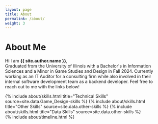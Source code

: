 ```yaml
---
layout: page
title: About
permalink: /about/
weight: 3
---
```


# **About Me**

Hi I am **{{ site.author.name }}**,<br>
Graduated from the University of Illinois with a Bachelor's in Information Sciences and a Minor in Game Studies and Design in Fall 2024. Currently working as an IT Auditor for a consulting firm while also involved in their internal software development team as a backend developer. Feel free to reach out to me with the links below!

<div class="row">
{% include about/skills.html title="Technical Skills" source=site.data.Game_Design-skills %}
{% include about/skills.html title="Other Skills" source=site.data.other-skills %}
{% include about/skills.html title="Data Skills" source=site.data.other-skills %}
</div>

<div class="row">
{% include about/timeline.html %}
</div>
